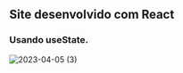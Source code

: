 ## Site desenvolvido com React
### Usando useState.
![2023-04-05 (3)](https://user-images.githubusercontent.com/94052079/230173984-d34380d6-8c42-4ba6-a5a2-7aec325c9fdd.png)
